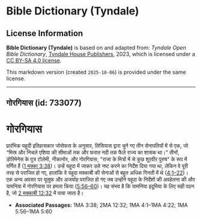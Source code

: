 # Bible Dictionary (Tyndale)

## License Information

**Bible Dictionary (Tyndale)** is based on and adapted from: _Tyndale Open Bible Dictionary_, [Tyndale House Publishers](https://tyndaleopenresources.com/), 2023, which is licensed under a [CC BY-SA 4.0 license](https://creativecommons.org/licenses/by-sa/4.0/legalcode.en).

This markdown version (created `2025-10-06`) is provided under the same license.



--------------------------------

## गोरगियास (id: 733077)

गोरगियास
========

प्रारंभिक यहूदी इतिहासकार जोसेफस के अनुसार, लिसियास द्वारा चुने गए तीन सेनापतियों में से एक, जो “मिस्र और निचले एशिया की सीमाओं तक और फरात नदी तक फैले राज्य का शासक था।” तीनों, डोरिमेनेस के पुत्र टोलेमी, नीकानोर, और गोरगियास, "राजा के मित्रों में से कुछ शूरवीर पुरुष" के रूप में वर्णित हैं ([1 मक्का 3:38](https://ref.ly/1Macc3:38))। उन्हें यहूदा में जाकर उसे नष्ट करने का निर्देश दिया गया था, लेकिन वे पूरी तरह से पराजित हो गए, हालांकि वे यहूदा मक्काबी की सेनाओं से बहुत अधिक गिनती में थे ([4:1–22](https://ref.ly/1Macc4:1-1Macc4:22))। एक अन्य अवसर पर यूसुफ और अजर्याह पराजित हो गए जब उन्होंने यहूदा के निर्देशों की अवहेलना की और यामनिया में गोरगियास पर हमला किया ([5:56–60](https://ref.ly/1Macc5:56-1Macc5:60))। यह संभव है कि यामनिया इदूमिया के लिए सही पठन है, जो [2 मक्काबी 12:32](https://ref.ly/2Macc12:32) में पाया जाता है।

* **Associated Passages:** 1MA 3:38; 2MA 12:32; 1MA 4:1–1MA 4:22; 1MA 5:56–1MA 5:60

